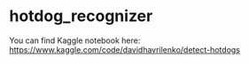 # hotdog_recognizer
You can find Kaggle notebook here: https://www.kaggle.com/code/davidhavrilenko/detect-hotdogs
